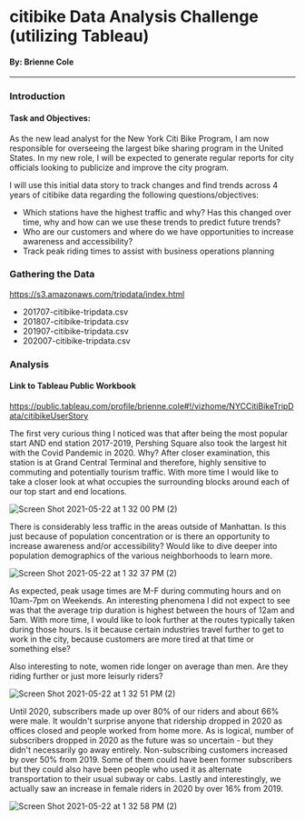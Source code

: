 # citibike Data Analysis Challenge (utilizing Tableau)

#### By: Brienne Cole
----------------------------------------------------------
### Introduction
#### Task and Objectives:
As the new lead analyst for the New York Citi Bike Program, I am now responsible for overseeing the largest bike sharing program in the United States. In my new role, I will be expected to generate regular reports for city officials looking to publicize and improve the city program.

I will use this initial data story to track changes and find trends across 4 years of citibike data regarding the following questions/objectives:
- Which stations have the highest traffic and why? Has this changed over time, why and how can we use these trends to predict future trends?
- Who are our customers and where do we have opportunities to increase awareness and accessibility?
- Track peak riding times to assist with business operations planning

### Gathering the Data
https://s3.amazonaws.com/tripdata/index.html
- 201707-citibike-tripdata.csv
- 201807-citibike-tripdata.csv
- 201907-citibike-tripdata.csv
- 202007-citibike-tripdata.csv

### Analysis
#### Link to Tableau Public Workbook
https://public.tableau.com/profile/brienne.cole#!/vizhome/NYCCitiBikeTripData/citibikeUserStory

The first very curious thing I noticed was that after being the most popular start AND end station 2017-2019, Pershing Square also took the largest hit with the Covid Pandemic in 2020. Why? After closer examination, this station is at Grand Central Terminal and therefore, highly sensitive to commuting and potentially tourism traffic. With more time I would like to take a closer look at what occupies the surrounding blocks around each of our top start and end locations.


![Screen Shot 2021-05-22 at 1 32 00 PM (2)](https://user-images.githubusercontent.com/75045133/119240117-a5beb680-bb02-11eb-972a-78127d148cbd.png)


There is considerably less traffic in the areas outside of Manhattan. Is this just because of population concentration or is there an opportunity to increase awareness and/or accessibility? Would like to dive deeper into population demographics of the various neighborhoods to learn more.


![Screen Shot 2021-05-22 at 1 32 37 PM (2)](https://user-images.githubusercontent.com/75045133/119240139-c4bd4880-bb02-11eb-996a-5ebc8196912e.png)


As expected, peak usage times are M-F during commuting hours and on 10am-7pm on Weekends. An interesting phenomena I did not expect to see was that the average trip duration is highest between the hours of 12am and 5am. With more time, I would like to look further at the routes typically taken during those hours. Is it because certain industries travel further to get to work in the city, because customers are more tired at that time or something else?

Also interesting to note, women ride longer on average than men. Are they riding further or just more leisurly riders?


![Screen Shot 2021-05-22 at 1 32 51 PM (2)](https://user-images.githubusercontent.com/75045133/119240158-de5e9000-bb02-11eb-9188-f1a172ff0565.png)


Until 2020, subscribers made up over 80% of our riders and about 66% were male. It wouldn't surprise anyone that ridership dropped in 2020 as offices closed and people worked from home more. As is logical, number of subscribers dropped in 2020 as the future was so uncertain - but they didn't necessarily go away entirely. Non-subscribing customers increased by over 50% from 2019. Some of them could have been former subscribers but they could also have been people who used it as alternate transportation to their usual subway or cabs. Lastly and interestingly, we actually saw an increase in female riders in 2020 by over 16% from 2019.


![Screen Shot 2021-05-22 at 1 32 58 PM (2)](https://user-images.githubusercontent.com/75045133/119240185-f46c5080-bb02-11eb-9918-0c64ed8be55e.png)
